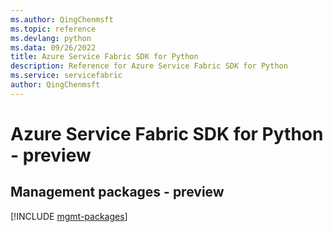 ```yaml
---
ms.author: QingChenmsft
ms.topic: reference
ms.devlang: python
ms.data: 09/26/2022
title: Azure Service Fabric SDK for Python
description: Reference for Azure Service Fabric SDK for Python
ms.service: servicefabric
author: QingChenmsft
---
```

# Azure Service Fabric SDK for Python - preview

## Management packages - preview
[!INCLUDE [mgmt-packages](service-fabric-mgmt-index.md)]
